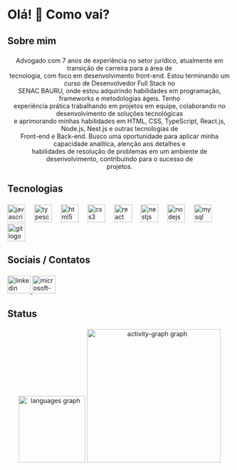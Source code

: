 <h1 align="left">Olá! 👋 Como vai?</h1>

###

<h2 align="left">Sobre mim</h2>

###

<p align="center">Advogado com 7 anos de experiência no setor jurídico, atualmente em transição de carreira para a área de<br>tecnologia, com foco em desenvolvimento front-end. Estou terminando um curso de Desenvolvedor Full Stack no<br>SENAC BAURU, onde estou adquirindo habilidades em programação, frameworks e metodologias ágeis. Tenho<br>experiência prática trabalhando em projetos em equipe, colaborando no desenvolvimento de soluções tecnológicas<br>e aprimorando minhas habilidades em HTML, CSS, TypeScript, React.js, Node.js, Nest.js e outras tecnologias de<br>Front-end e Back-end. Busco uma oportunidade para aplicar minha capacidade analítica, atenção aos detalhes e<br>habilidades de resolução de problemas em um ambiente de desenvolvimento, contribuindo para o sucesso de<br>projetos.</p>

###

<h2 align="left">Tecnologias</h2>

###

<div align="left">
  <img src="https://cdn.jsdelivr.net/gh/devicons/devicon/icons/javascript/javascript-original.svg" height="40" alt="javascript logo"  />
  <img width="12" />
  <img src="https://cdn.jsdelivr.net/gh/devicons/devicon/icons/typescript/typescript-original.svg" height="40" alt="typescript logo"  />
  <img width="12" />
  <img src="https://cdn.jsdelivr.net/gh/devicons/devicon/icons/html5/html5-original.svg" height="40" alt="html5 logo"  />
  <img width="12" />
  <img src="https://cdn.jsdelivr.net/gh/devicons/devicon/icons/css3/css3-original.svg" height="40" alt="css3 logo"  />
  <img width="12" />
  <img src="https://cdn.jsdelivr.net/gh/devicons/devicon/icons/react/react-original.svg" height="40" alt="react logo"  />
  <img width="12" />
  <img src="https://cdn.jsdelivr.net/gh/devicons/devicon/icons/nestjs/nestjs-original.svg" height="40" alt="nestjs logo"  />
  <img width="12" />
  <img src="https://cdn.jsdelivr.net/gh/devicons/devicon/icons/nodejs/nodejs-original.svg" height="40" alt="nodejs logo"  />
  <img width="12" />
  <img src="https://cdn.jsdelivr.net/gh/devicons/devicon/icons/mysql/mysql-original.svg" height="40" alt="mysql logo"  />
  <img width="12" />
  <img src="https://cdn.jsdelivr.net/gh/devicons/devicon/icons/git/git-original.svg" height="40" alt="git logo"  />
</div>

###

<h2 align="left">Sociais / Contatos</h2>

###

<div align="left">
  <a href="https://br.linkedin.com/in/lucasbornathopiresdev" target="_blank">
    <img src="https://raw.githubusercontent.com/maurodesouza/profile-readme-generator/master/src/assets/icons/social/linkedin/default.svg" width="52" height="40" alt="linkedin logo"  />
  </a>
  <a href="mailto:lucasbornatho@outlook.com" target="_blank">
    <img src="https://raw.githubusercontent.com/maurodesouza/profile-readme-generator/master/src/assets/icons/social/microsoft-outlook/default.svg" width="52" height="40" alt="microsoft-outlook logo"  />
  </a>
</div>

###

<h2 align="left">Status</h2>

###

<div align="center">
  <img src="https://github-readme-stats.vercel.app/api/top-langs?username=lucasbornatho&locale=en&hide_title=false&layout=compact&card_width=320&langs_count=5&theme=dracula&hide_border=false&order=2" height="150" alt="languages graph"  />
  <img src="https://github-readme-activity-graph.vercel.app/graph?username=lucasbornatho&radius=16&theme=react&area=true&order=5" height="300" alt="activity-graph graph"  />
</div>

###
